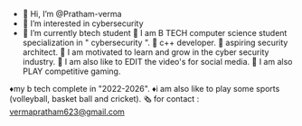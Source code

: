- 👋 Hi, I’m @Pratham-verma
- 👀 I’m interested in cybersecurity
- 🌱 I’m currently btech student 
💠 I am B TECH computer science student specialization in " cybersecurity ".
💠  c++ developer.
💠 aspiring security architect.
💠 I am motivated to learn and grow in the cyber security industry.
💠 I am also like to EDIT the video's  for social media.
💠 I am also PLAY competitive gaming.

♦️my b tech complete in "2022-2026".
♦️i am also like to play some sports (volleyball, basket ball and cricket).
🗞️ for contact : vermapratham623@gmail.com
<!---
Pratham-verma/Pratham-verma is a ✨ special ✨ repository because its `README.md` (this file) appears on your GitHub profile.
You can click the Preview link to take a look at your changes.
--->
